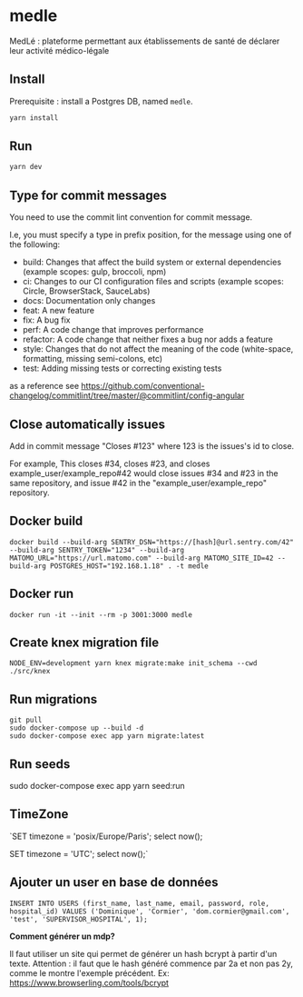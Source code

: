 # medle
MedLé :  plateforme permettant aux établissements de santé de déclarer leur activité médico-légale

## Install

Prerequisite : install a Postgres DB, named `medle`.

```js
yarn install
```

## Run

```js
yarn dev
```

## Type for commit messages

You need to use the commit lint convention for commit message.

I.e, you must specify a type in prefix position, for the message using one of the following:

- build: Changes that affect the build system or external dependencies (example scopes: gulp, broccoli, npm)
- ci: Changes to our CI configuration files and scripts (example scopes: Circle, BrowserStack, SauceLabs)
- docs: Documentation only changes
- feat: A new feature
- fix: A bug fix
- perf: A code change that improves performance
- refactor: A code change that neither fixes a bug nor adds a feature
- style: Changes that do not affect the meaning of the code (white-space, formatting, missing semi-colons, etc)
- test: Adding missing tests or correcting existing tests

as a reference see https://github.com/conventional-changelog/commitlint/tree/master/@commitlint/config-angular

## Close automatically issues

Add in commit message "Closes #123" where 123 is the issues's id to close.

For example, This closes #34, closes #23, and closes example_user/example_repo#42 would close issues #34 and #23 in the same repository, and issue #42 in the "example_user/example_repo" repository.


## Docker build

```shell
docker build --build-arg SENTRY_DSN="https://[hash]@url.sentry.com/42" --build-arg SENTRY_TOKEN="1234" --build-arg MATOMO_URL="https://url.matomo.com" --build-arg MATOMO_SITE_ID=42 --build-arg POSTGRES_HOST="192.168.1.18" . -t medle
```

## Docker run

```shell
docker run -it --init --rm -p 3001:3000 medle
```

## Create knex migration file

```shell
NODE_ENV=development yarn knex migrate:make init_schema --cwd ./src/knex
```

## Run migrations

```
git pull
sudo docker-compose up --build -d
sudo docker-compose exec app yarn migrate:latest
```

## Run seeds


sudo docker-compose exec app yarn seed:run

## TimeZone

`SET timezone = 'posix/Europe/Paris';
select now();

SET timezone = 'UTC';
select now();`


## Ajouter un user en base de données

`INSERT INTO USERS (first_name, last_name, email, password, role, hospital_id)
VALUES ('Dominique', 'Cormier', 'dom.cormier@gmail.com', 'test', 'SUPERVISOR_HOSPITAL', 1);`

__Comment générer un mdp?__

Il faut utiliser un site qui permet de générer un hash bcrypt à partir d'un texte. Attention : il faut que le hash généré commence par 2a et non pas 2y, comme le montre l'exemple précédent.
Ex: https://www.browserling.com/tools/bcrypt
